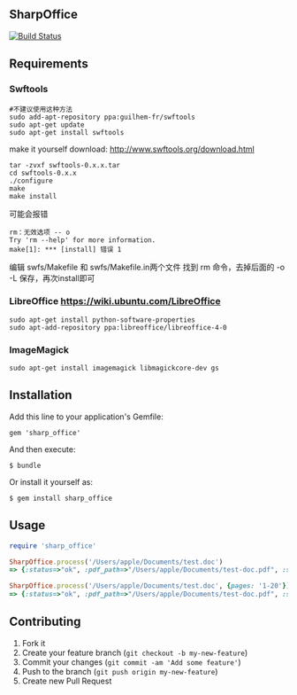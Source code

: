 ## SharpOffice

[![Build Status](https://travis-ci.org/SharpV/sharp_office.png?branch=master)](https://travis-ci.org/SharpV/sharp_office)

## Requirements

### Swftools

```
#不建议使用这种方法
sudo add-apt-repository ppa:guilhem-fr/swftools
sudo apt-get update
sudo apt-get install swftools
```
make it yourself
download:  http://www.swftools.org/download.html
```
tar -zvxf swftools-0.x.x.tar
cd swftools-0.x.x
./configure
make 
make install
```
可能会报错
```
rm：无效选项 -- o
Try 'rm --help' for more information.
make[1]: *** [install] 错误 1
```
编辑 swfs/Makefile 和 swfs/Makefile.in两个文件
找到 rm 命令，去掉后面的 -o -L 保存，再次install即可

### LibreOffice https://wiki.ubuntu.com/LibreOffice

```　 
sudo apt-get install python-software-properties
sudo apt-add-repository ppa:libreoffice/libreoffice-4-0

```

### ImageMagick

```
sudo apt-get install imagemagick libmagickcore-dev gs
```

## Installation

Add this line to your application's Gemfile:

    gem 'sharp_office'

And then execute:

    $ bundle

Or install it yourself as:

    $ gem install sharp_office

## Usage

``` ruby
require 'sharp_office'

SharpOffice.process('/Users/apple/Documents/test.doc')
=> {:status=>"ok", :pdf_path=>"/Users/apple/Documents/test-doc.pdf", :swf_path=>"/Users/apple/Documents/test-doc.swf", :cover_path=>"/Users/apple/Documents/test-doc.png"} 

SharpOffice.process('/Users/apple/Documents/test.doc', {pages: '1-20'})
=> {:status=>"ok", :pdf_path=>"/Users/apple/Documents/test-doc.pdf", :swf_path=>"/Users/apple/Documents/test-doc.swf", :cover_path=>"/Users/apple/Documents/test-doc.png"} 

```

## Contributing

1. Fork it
2. Create your feature branch (`git checkout -b my-new-feature`)
3. Commit your changes (`git commit -am 'Add some feature'`)
4. Push to the branch (`git push origin my-new-feature`)
5. Create new Pull Request
